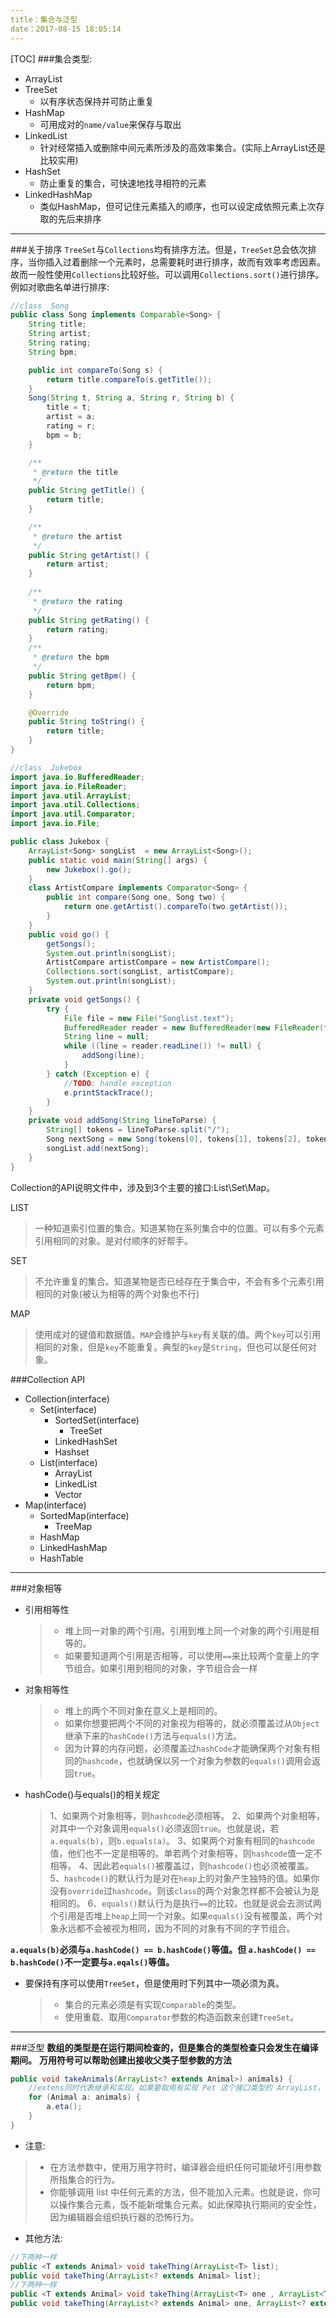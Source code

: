 ```yaml
---
title：集合与泛型
date：2017-08-15 18:05:14
---
```

[TOC]
###集合类型:
* ArrayList
* TreeSet
    * 以有序状态保持并可防止重复
* HashMap
    * 可用成对的`name/value`来保存与取出
* LinkedList
    * 针对经常插入或删除中间元素所涉及的高效率集合。(实际上ArrayList还是比较实用)
* HashSet
    * 防止重复的集合，可快速地找寻相符的元素
* LinkedHashMap
    * 类似HashMap，但可记住元素插入的顺序，也可以设定成依照元素上次存取的先后来排序
- - - - -
###关于排序
`TreeSet`与`Collections`均有排序方法。但是，`TreeSet`总会依次排序，当你插入过着删除一个元素时，总需要耗时进行排序，故而有效率考虑因素。故而一般性使用`Collections`比较好些。可以调用`Collections.sort()`进行排序。
例如对歌曲名单进行排序:
```Java
//class  Song
public class Song implements Comparable<Song> {
    String title;
    String artist;
    String rating;
    String bpm;

    public int compareTo(Song s) {
        return title.compareTo(s.getTitle());
    }
    Song(String t, String a, String r, String b) {
        title = t;
        artist = a;
        rating = r;
        bpm = b;
    }

    /**
     * @return the title
     */
    public String getTitle() {
        return title;
    }

    /**
     * @return the artist
     */
    public String getArtist() {
        return artist;
    }
    
    /**
     * @return the rating
     */
    public String getRating() {
        return rating;
    }
    /**
     * @return the bpm
     */
    public String getBpm() {
        return bpm;
    }

    @Override
    public String toString() {
        return title;
    }
}

//class  Jukebox
import java.io.BufferedReader;
import java.io.FileReader;
import java.util.ArrayList;
import java.util.Collections;
import java.util.Comparator;
import java.io.File;

public class Jukebox {
    ArrayList<Song> songList  = new ArrayList<Song>();
    public static void main(String[] args) {
        new Jukebox().go();
    }
    class ArtistCompare implements Comparator<Song> {
        public int compare(Song one, Song two) {
            return one.getArtist().compareTo(two.getArtist());
        }
    }
    public void go() {
        getSongs();
        System.out.println(songList);
        ArtistCompare artistCompare = new ArtistCompare();
        Collections.sort(songList, artistCompare);
        System.out.println(songList);
    }
    private void getSongs() {
        try {
            File file = new File("Songlist.text");
            BufferedReader reader = new BufferedReader(new FileReader(file));
            String line = null;
            while ((line = reader.readLine()) != null) {
                addSong(line);
            }
        } catch (Exception e) {
            //TODO: handle exception
            e.printStackTrace();
        }
    }
    private void addSong(String lineToParse) {
        String[] tokens = lineToParse.split("/");
        Song nextSong = new Song(tokens[0], tokens[1], tokens[2], tokens[3]);
        songList.add(nextSong);
    }
}
```
Collection的API说明文件中，涉及到3个主要的接口:List\Set\Map。
<!--/ style="text-align:left; color:red" /-->
LIST
<!--/-->

>一种知道索引位置的集合。知道某物在系列集合中的位置。可以有多个元素引用相同的对象。是对付顺序的好帮手。
<!--/ style="text-align:left; color:red" /-->
SET
<!--/-->

>不允许重复的集合。知道某物是否已经存在于集合中，不会有多个元素引用相同的对象(被认为相等的两个对象也不行)
<!--/ style="text-align:left; color:red" /-->
MAP
<!--/-->

> 使用成对的键值和数据值。`MAP`会维护与`key`有关联的值。两个`key`可以引用相同的对象，但是`key`不能重复。典型的`key`是`String`，但也可以是任何对象。

###Collection API
* Collection(interface)
    * Set(interface)
        *   SortedSet(interface)
            * TreeSet
        * LinkedHashSet
        * Hashset
    * List(interface)
        * ArrayList
        * LinkedList
        * Vector
* Map(interface)
    * SortedMap(interface)
        * TreeMap
    * HashMap
    * LinkedHashMap
    * HashTable
- - - - -
###对象相等
* 引用相等性
     > - 堆上同一对象的两个引用。引用到堆上同一个对象的两个引用是相等的。
     > - 如果要知道两个引用是否相等，可以使用`==`来比较两个变量上的字节组合。如果引用到相同的对象，字节组合会一样
* 对象相等性
    > - 堆上的两个不同对象在意义上是相同的。
    > - 如果你想要把两个不同的对象视为相等的，就必须覆盖过从`Object`继承下来的`hashCode()`方法与`equals()`方法。
    > - 因为计算的内存问题，必须覆盖过`hashCode`才能确保两个对象有相同的`hashcode`，也就确保以另一个对象为参数的`equals()`调用会返回`true`。

* hashCode()与equals()的相关规定
    > 1、如果两个对象相等，则`hashcode`必须相等。
    > 2、如果两个对象相等，对其中一个对象调用`equals()`必须返回`true`。也就是说，若`a.equals(b)`，则`b.equals(a)`。
    > 3、如果两个对象有相同的`hashcode`值，他们也不一定是相等的。单若两个对象相等，则`hashcode`值一定不相等。
    > 4、因此若`equals()`被覆盖过，则`hashcode()`也必须被覆盖。
    > 5、`hashcode()`的默认行为是对在`heap`上的对象产生独特的值。如果你没有`override`过`hashcode`。则该`class`的两个对象怎样都不会被认为是相同的。
    > 6、`equals()`默认行为是执行`==`的比较。也就是说会去测试两个引用是否堆上`heap`上同一个对象。如果`equals()`没有被覆盖，两个对象永远都不会被视为相同，因为不同的对象有不同的字节组合。

 **`a.equals(b)`必须与`a.hashCode() == b.hashCode()`等值。但 `a.hashCode() == b.hashCode()`不一定要与`a.eqals()`等值。**
* 要保持有序可以使用`TreeSet`，但是使用时下列其中一项必须为真。
    > - 集合的元素必须是有实现`Comparable`的类型。
    > - 使用重载、取用`Comparator`参数的构造函数来创建`TreeSet`。

- - - - -
###泛型
**数组的类型是在运行期间检查的，但是集合的类型检查只会发生在编译期间。**
**万用符号可以帮助创建出接收父类子型参数的方法**
```Java
public void takeAnimals(ArrayList<? extends Animal>) animals) {
    //extens同时代表继承和实现。如果要取用有实现 Pet 这个接口类型的 ArrayList，也是这样声明:ArrayList<? extends Pet>
    for (Animal a: animals) {
        a.eta();
    }
}
```
* 注意:
> - 在方法参数中，使用万用字符时，编译器会组织任何可能破坏引用参数所指集合的行为。
> - 你能够调用 list 中任何元素的方法，但不能加入元素。也就是说，你可以操作集合元素，饭不能新增集合元素。如此保障执行期间的安全性，因为编辑器会组织执行器的恐怖行为。
* 其他方法:
```Java
//下两种一样
public <T extends Animal> void takeThing(ArrayList<T> list);
public void takeThing(ArrayList<? extends Animal> list);
//下两种一样
public <T extends Animal> void takeThing(ArrayList<T> one , ArrayList<T> two)；
public void takeThing(ArrayList<? extends Animal> one, ArrayList<? extends Animal> two);
```